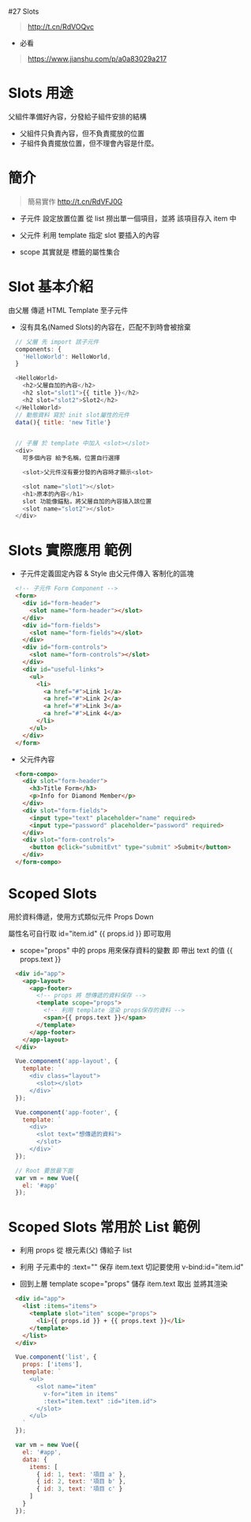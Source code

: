 #27 Slots
> http://t.cn/RdVOQvc

* 必看
> https://www.jianshu.com/p/a0a83029a217

# Slots 用途
父組件準備好內容，分發給子組件安排的結構
* 父組件只負責內容，但不負責擺放的位置
* 子組件負責擺放位置，但不理會內容是什麼。

# 簡介
> 簡易實作 http://t.cn/RdVFJ0G
* 子元件 設定放置位置
<slot name="slot-content" 
      :item="val" 
      v-for="val in list"></slot>
從 list 撈出單一個項目，並將 該項目存入 item 中

* 父元件 利用 template 指定 slot 要插入的內容

* scope 其實就是 <slot> 標籤的屬性集合
<c-content>
  <!-- scope="可取任意字符串" -->
  <template scope="props" slot="slot-content">
    <h1>{{ props.item.title }}</h1>
    <p>{{ props.item.content }}</p>
  </template>
</c-content>

# Slot 基本介紹
由父層 傳遞 HTML Template 至子元件
* 沒有具名(Named Slots)的內容在，匹配不到時會被捨棄
```js
  // 父層 先 import 該子元件
  components: {
    'HelloWorld': HelloWorld,
  }

  <HelloWorld>
    <h2>父層自加的內容</h2>
    <h2 slot="slot1">{{ title }}</h2>
    <h2 slot="slot2">Slot2</h2>
  </HelloWorld>
  // 動態資料 寫於 init slot屬性的元件
  data(){ title: 'new Title'}


  // 子層 於 template 中加入 <slot></slot>
  <div>
    可多個內容 給予名稱，位置自行選擇

    <slot>父元件沒有要分發的內容時才顯示<slot>

    <slot name="slot1"></slot>
    <h1>原本的內容</h1>
    slot 功能像錨點，將父層自加的內容插入該位置
    <slot name="slot2"></slot>
  </div>
```

# Slots 實際應用 範例
* 子元件定義固定內容 & Style
由父元件傳入 客制化的區塊
```html
  <!-- 子元件 Form Component -->
  <form>
    <div id="form-header">
      <slot name="form-header"></slot>
    </div>
    <div id="form-fields">
      <slot name="form-fields"></slot>
    </div>
    <div id="form-controls">
      <slot name="form-controls"></slot>
    </div>
    <div id="useful-links">
      <ul>
        <li>
          <a href="#">Link 1</a>
          <a href="#">Link 2</a>
          <a href="#">Link 3</a>
          <a href="#">Link 4</a>
        </li>
      </ul>
    </div>
  </form>
```
* 父元件內容
```html
  <form-compo>
    <div slot="form-header">
      <h3>Title Form</h3>
      <p>Info for Diamond Member</p>
    </div>
    <div slot="form-fields">
      <input type="text" placeholder="name" required>
      <input type="password" placeholder="password" required>
    </div>
    <div slot="form-controls">
      <button @click="submitEvt" type="submit" >Submit</button>
    </div>
  </form-compo>
```

# Scoped Slots
用於資料傳遞，使用方式類似元件 Props Down

屬性名可自行取
id="item.id" {{ props.id }} 即可取用

<slot text="想傳遞的資料"></slot>

* scope="props" 中的 props 用來保存資料的變數
即 帶出 text 的值
{{ props.text }}

```html
  <div id="app">
    <app-layout>
      <app-footer>
        <!-- props 將 想傳遞的資料保存 -->
        <template scope="props">
          <!-- 利用 template 渲染 props保存的資料 -->
          <span>{{ props.text }}</span>
        </template>
      </app-footer>
    </app-layout>
  </div>
```
```js
  Vue.component('app-layout', {
    template: `
      <div class="layout">
        <slot></slot>
      </div>`
  });

  Vue.component('app-footer', {
    template: `
      <div>
        <slot text="想傳遞的資料">
        </slot>
      </div>`
  });

  // Root 要放最下面
  var vm = new Vue({
    el: '#app'
  });
```

# Scoped Slots 常用於 List 範例
* 利用 props 從 根元素(父) 傳給子 list

* 利用 子元素中的 :text="" 保存 item.text
切記要使用 v-bind:id="item.id"

* 回到上層 template scope="props" 儲存 item.text
取出 並將其渲染

```html
  <div id="app">
    <list :items="items">
      <template slot="item" scope="props">
        <li>{{ props.id }} + {{ props.text }}</li>
      </template>
    </list>
  </div>
```
```js
  Vue.component('list', {
    props: ['items'],
    template: `
      <ul>
        <slot name="item"
          v-for="item in items"
          :text="item.text" :id="item.id">
        </slot>
      </ul>
    `
  });

  var vm = new Vue({
    el: '#app',
    data: {
      items: [
        { id: 1, text: '項目 a' },
        { id: 2, text: '項目 b' },
        { id: 3, text: '項目 c' }
      ]
    }
  });
```